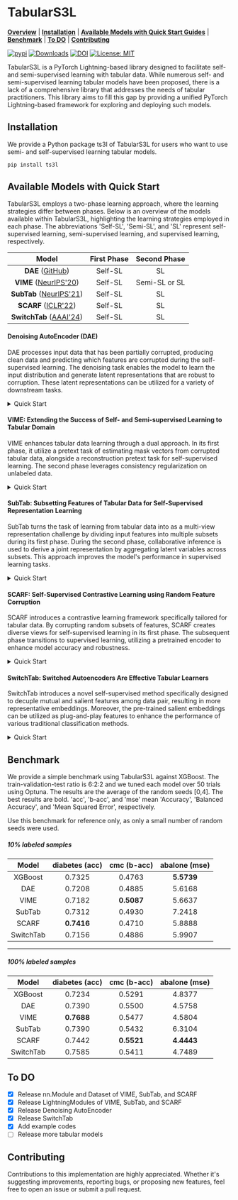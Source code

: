 # TabularS3L

[**Overview**](#tabulars3l)
| [**Installation**](#installation)
| [**Available Models with Quick Start Guides**](#available-models-with-quick-start)
| [**Benchmark**](#benchmark)
| [**To DO**](#to-do)
| [**Contributing**](#contributing)


[![pypi](https://img.shields.io/pypi/v/ts3l)](https://pypi.org/project/ts3l/0.20/)
[![Downloads](https://static.pepy.tech/badge/ts3l)](https://pepy.tech/project/ts3l)
[![DOI](https://zenodo.org/badge/756740921.svg)](https://zenodo.org/doi/10.5281/zenodo.10776537)
[![License: MIT](https://img.shields.io/badge/License-MIT-yellow.svg)](https://opensource.org/licenses/MIT)

TabularS3L is a PyTorch Lightning-based library designed to facilitate self- and semi-supervised learning with tabular data. While numerous self- and semi-supervised learning tabular models have been proposed, there is a lack of a comprehensive library that addresses the needs of tabular practitioners. This library aims to fill this gap by providing a unified PyTorch Lightning-based framework for exploring and deploying such models.

## Installation
We provide a Python package ts3l of TabularS3L for users who want to use semi- and self-supervised learning tabular models.

```sh
pip install ts3l
```

## Available Models with Quick Start

TabularS3L employs a two-phase learning approach, where the learning strategies differ between phases. Below is an overview of the models available within TabularS3L, highlighting the learning strategies employed in each phase. The abbreviations 'Self-SL', 'Semi-SL', and 'SL' represent self-supervised learning, semi-supervised learning, and supervised learning, respectively.

| Model | First Phase | Second Phase |
|:---:|:---:|:---:|
| **DAE** ([GitHub](https://github.com/ryancheunggit/tabular_dae))| Self-SL | SL |
| **VIME** ([NeurIPS'20](https://proceedings.neurips.cc/paper/2020/hash/7d97667a3e056acab9aaf653807b4a03-Abstract.html)) | Self-SL | Semi-SL or SL |
| **SubTab** ([NeurIPS'21](https://proceedings.neurips.cc/paper/2021/hash/9c8661befae6dbcd08304dbf4dcaf0db-Abstract.html)) | Self-SL | SL |
| **SCARF** ([ICLR'22](https://iclr.cc/virtual/2022/spotlight/6297))| Self-SL | SL |
| **SwitchTab** ([AAAI'24](https://ojs.aaai.org/index.php/AAAI/article/view/29523)) | Self-SL | SL |

#### Denoising AutoEncoder (DAE)
DAE processes input data that has been partially corrupted, producing clean data and predicting which features are corrupted during the self-supervised learning.
The denoising task enables the model to learn the input distribution and generate latent representations that are robust to corruption. 
These latent representations can be utilized for a variety of downstream tasks.

<details close>
  <summary>Quick Start</summary>
  
  ```python
  # Assume that we have X_train, X_valid, X_test, y_train, y_valid, y_test, categorical_cols, and continuous_cols

  # Prepare the DAELightning Module
  from ts3l.pl_modules import DAELightning
  from ts3l.utils.dae_utils import DAEDataset, DAECollateFN
  from ts3l.utils import TS3LDataModule
  from ts3l.utils.dae_utils import DAEConfig
  from pytorch_lightning import Trainer
  
  metric = "accuracy_score"
  input_dim = X_train.shape[1]
  hidden_dim = 1024
  output_dim = 2
  encoder_depth=4
  head_depth = 2
  noise_type = "Swap"
  noise_ratio = 0.3
  
  max_epochs = 20
  batch_size = 128
  
  X_train, X_unlabeled, y_train, _ = train_test_split(X_train, y_train, train_size = 0.1, random_state=0, stratify=y_train)
  
  config = DAEConfig( task="classification", loss_fn="CrossEntropyLoss", metric=metric, metric_hparams={},
  input_dim=input_dim, hidden_dim=hidden_dim,
  output_dim=output_dim, encoder_depth=encoder_depth,
  head_depth = head_depth,
  noise_type = noise_type,
  noise_ratio = noise_ratio,
  num_categoricals=len(category_cols), num_continuous=len(continuous_cols)
  )
  
  pl_dae = DAELightning(config)
  
  ### First Phase Learning
  train_ds = DAEDataset(X = X_train, unlabeled_data = X_unlabeled, continuous_cols = continuous_cols, category_cols = category_cols)
  valid_ds = DAEDataset(X = X_valid, continuous_cols = continuous_cols, category_cols = category_cols)
  
  datamodule = TS3LDataModule(train_ds, valid_ds, batch_size, train_sampler='random', train_collate_fn=DAECollateFN(config), valid_collate_fn=DAECollateFN(config))
  
  trainer = Trainer(
                      accelerator = 'cpu',
                      max_epochs = max_epochs,
                      num_sanity_val_steps = 2,
      )
  
  trainer.fit(pl_dae, datamodule)
  
  ### Second Phase Learning
  
  pl_dae.set_second_phase()
  
  train_ds = DAEDataset(X = X_train, Y = y_train.values, unlabeled_data=X_unlabeled, continuous_cols=continuous_cols, category_cols=category_cols)
  valid_ds = DAEDataset(X = X_valid, Y = y_valid.values, continuous_cols=continuous_cols, category_cols=category_cols)
          
  datamodule = TS3LDataModule(train_ds, valid_ds, batch_size = batch_size, train_sampler="weighted")
  
  trainer = Trainer(
                      accelerator = 'cpu',
                      max_epochs = max_epochs,
                      num_sanity_val_steps = 2,
      )
  
  trainer.fit(pl_dae, datamodule)
  
  # Evaluation
  from sklearn.metrics import accuracy_score
  import torch
  from torch.nn import functional as F
  from torch.utils.data import DataLoader, SequentialSampler
  
  test_ds = DAEDataset(X_test, category_cols=category_cols, continuous_cols=continuous_cols)
  test_dl = DataLoader(test_ds, batch_size, shuffle=False, sampler = SequentialSampler(test_ds))
  
  preds = trainer.predict(pl_dae, test_dl)
          
  preds = F.softmax(torch.concat([out.cpu() for out in preds]).squeeze(),dim=1)
  
  accuracy = accuracy_score(y_test, preds.argmax(1))
  
  print("Accuracy %.2f" % accuracy)
  ```

</details>

#### VIME: Extending the Success of Self- and Semi-supervised Learning to Tabular Domain
VIME enhances tabular data learning through a dual approach. In its first phase, it utilize a pretext task of estimating mask vectors from corrupted tabular data, alongside a reconstruction pretext task for self-supervised learning. The second phase leverages consistency regularization on unlabeled data.

<details close>
  <summary>Quick Start</summary>
  
  ```python
  # Assume that we have X_train, X_valid, X_test, y_train, y_valid, y_test, categorical_cols, and continuous_cols

  # Prepare the VIMELightning Module
  from ts3l.pl_modules import VIMELightning
  from ts3l.utils.vime_utils import VIMEDataset
  from ts3l.utils import TS3LDataModule
  from ts3l.utils.vime_utils import VIMEConfig
  from pytorch_lightning import Trainer

  metric = "accuracy_score"
  input_dim = X_train.shape[1]
  hidden_dim = 1024
  output_dim = 2
  alpha1 = 2.0
  alpha2 = 2.0
  beta = 1.0
  K = 3
  p_m = 0.2

  batch_size = 128

  X_train, X_unlabeled, y_train, _ = train_test_split(X_train, y_train, train_size = 0.1, random_state=0, stratify=y_train)

  config = VIMEConfig( task="classification", loss_fn="CrossEntropyLoss", metric=metric, metric_hparams={},
  input_dim=input_dim, hidden_dim=hidden_dim,
  output_dim=output_dim, alpha1=alpha1, alpha2=alpha2, 
  beta=beta, K=K, p_m = p_m,
  num_categoricals=len(category_cols), num_continuous=len(continuous_cols)
  )

  pl_vime = VIMELightning(config)

  ### First Phase Learning
  train_ds = VIMEDataset(X = X_train, unlabeled_data = X_unlabeled, config=config, continuous_cols = continuous_cols, category_cols = category_cols)
  valid_ds = VIMEDataset(X = X_valid, config=config, continuous_cols = continuous_cols, category_cols = category_cols)

  datamodule = TS3LDataModule(train_ds, valid_ds, batch_size, train_sampler='random')

  trainer = Trainer(
                      accelerator = 'cpu',
                      max_epochs = 20,
                      num_sanity_val_steps = 2,
      )

  trainer.fit(pl_vime, datamodule)

  ### Second Phase Learning
  from ts3l.utils.vime_utils import VIMESecondPhaseCollateFN

  pl_vime.set_second_phase()

  train_ds = VIMEDataset(X_train, y_train.values, config, unlabeled_data=X_unlabeled, continuous_cols=continuous_cols, category_cols=category_cols, is_second_phase=True)
  valid_ds = VIMEDataset(X_valid, y_valid.values, config, continuous_cols=continuous_cols, category_cols=category_cols, is_second_phase=True)
          
  datamodule = TS3LDataModule(train_ds, valid_ds, batch_size = batch_size, train_sampler="weighted", train_collate_fn=VIMESecondPhaseCollateFN())

  trainer.fit(pl_vime, datamodule)

  # Evaluation
  from sklearn.metrics import accuracy_score
  import torch
  from torch.nn import functional as F
  from torch.utils.data import DataLoader, SequentialSampler

  test_ds = VIMEDataset(X_test, category_cols=category_cols, continuous_cols=continuous_cols, is_second_phase=True)
  test_dl = DataLoader(test_ds, batch_size, shuffle=False, sampler = SequentialSampler(test_ds))

  preds = trainer.predict(pl_vime, test_dl)
          
  preds = F.softmax(torch.concat([out.cpu() for out in preds]).squeeze(),dim=1)

  accuracy = accuracy_score(y_test, preds.argmax(1))

  print("Accuracy %.2f" % accuracy)
  ```

</details>


#### SubTab: Subsetting Features of Tabular Data for Self-Supervised Representation Learning
SubTab turns the task of learning from tabular data into as a multi-view representation challenge by dividing input features into multiple subsets during its first phase. During the second phase, collaborative inference is used to derive a joint representation by aggregating latent variables across subsets. This approach improves the model's performance in supervised learning tasks.

<details close>
  <summary>Quick Start</summary>
  
  ```python
  # Assume that we have X_train, X_valid, X_test, y_train, y_valid, y_test, categorical_cols, and continuous_cols

  # Prepare the SubTabLightning Module
  from ts3l.pl_modules import SubTabLightning
  from ts3l.utils.subtab_utils import SubTabDataset, SubTabCollateFN
  from ts3l.utils import TS3LDataModule
  from ts3l.utils.subtab_utils import SubTabConfig
  from pytorch_lightning import Trainer

  metric = "accuracy_score"
  input_dim = X_train.shape[1]
  hidden_dim = 1024
  output_dim = 2
  tau = 1.0
  use_cosine_similarity = True
  use_contrastive = True
  use_distance = True
  n_subsets = 4
  overlap_ratio = 0.75

  mask_ratio = 0.1
  noise_type = "Swap"
  noise_level = 0.1

  batch_size = 128
  max_epochs = 3

  X_train, X_unlabeled, y_train, _ = train_test_split(X_train, y_train, train_size = 0.1, random_state=0, stratify=y_train)

  config = SubTabConfig( task="classification", loss_fn="CrossEntropyLoss", metric=metric, metric_hparams={},
  input_dim=input_dim, hidden_dim=hidden_dim,
  output_dim=output_dim, tau=tau, use_cosine_similarity= use_cosine_similarity, use_contrastive=use_contrastive, use_distance=use_distance, 
  n_subsets=n_subsets, overlap_ratio=overlap_ratio, mask_ratio=mask_ratio, noise_type=noise_type, noise_level=noise_level
  )

  pl_subtab = SubTabLightning(config)

  ### First Phase Learning
  train_ds = SubTabDataset(X_train, unlabeled_data=X_unlabeled)
  valid_ds = SubTabDataset(X_valid)

  datamodule = TS3LDataModule(train_ds, valid_ds, batch_size, train_sampler='random', train_collate_fn=SubTabCollateFN(config), valid_collate_fn=SubTabCollateFN(config), n_jobs = 4)

  trainer = Trainer(
                      accelerator = 'cpu',
                      max_epochs = max_epochs,
                      num_sanity_val_steps = 2,
      )

  trainer.fit(pl_subtab, datamodule)

  ### Second Phase Learning

  pl_subtab.set_second_phase()

  train_ds = SubTabDataset(X_train, y_train.values)
  valid_ds = SubTabDataset(X_valid, y_valid.values)

  datamodule = TS3LDataModule(train_ds, valid_ds, batch_size = batch_size, train_sampler="weighted", train_collate_fn=SubTabCollateFN(config), valid_collate_fn=SubTabCollateFN(config))

  trainer.fit(pl_subtab, datamodule)

  # Evaluation
  from sklearn.metrics import accuracy_score
  import torch
  from torch.nn import functional as F
  from torch.utils.data import DataLoader, SequentialSampler

  test_ds = SubTabDataset(X_test)
  test_dl = DataLoader(test_ds, batch_size, shuffle=False, sampler = SequentialSampler(test_ds), num_workers=4, collate_fn=SubTabCollateFN(config))

  preds = trainer.predict(pl_subtab, test_dl)
          
  preds = F.softmax(torch.concat([out.cpu() for out in preds]).squeeze(),dim=1)

  accuracy = accuracy_score(y_test, preds.argmax(1))

  print("Accuracy %.2f" % accuracy)
  ```

</details>

#### SCARF: Self-Supervised Contrastive Learning using Random Feature Corruption
SCARF introduces a contrastive learning framework specifically tailored for tabular data. By corrupting random subsets of features, SCARF creates diverse views for self-supervised learning in its first phase. The subsequent phase transitions to supervised learning, utilizing a pretrained encoder to enhance model accuracy and robustness.

<details close>
  <summary>Quick Start</summary>
  
  ```python
  # Assume that we have X_train, X_valid, X_test, y_train, y_valid, y_test, categorical_cols, and continuous_cols

  # Prepare the SCARFLightning Module
  from ts3l.pl_modules import SCARFLightning
  from ts3l.utils.scarf_utils import SCARFDataset
  from ts3l.utils import TS3LDataModule
  from ts3l.utils.scarf_utils import SCARFConfig
  from pytorch_lightning import Trainer

  metric = "accuracy_score"
  input_dim = X_train.shape[1]
  hidden_dim = 1024
  output_dim = 2
  encoder_depth = 3
  head_depth = 1
  dropout_rate = 0.04

  corruption_rate = 0.6

  batch_size = 128
  max_epochs = 10

  X_train, X_unlabeled, y_train, _ = train_test_split(X_train, y_train, train_size = 0.1, random_state=0, stratify=y_train)

  config = SCARFConfig( task="classification", loss_fn="CrossEntropyLoss", metric=metric, metric_hparams={},
  input_dim=input_dim, hidden_dim=hidden_dim,
  output_dim=output_dim, encoder_depth=encoder_depth, head_depth=head_depth,
  dropout_rate=dropout_rate, corruption_rate = corruption_rate
  )

  pl_scarf = SCARFLightning(config)

  ### First Phase Learning
  train_ds = SCARFDataset(X_train, unlabeled_data=X_unlabeled, config = config)
  valid_ds = SCARFDataset(X_valid, config=config)

  datamodule = TS3LDataModule(train_ds, valid_ds, batch_size=batch_size, train_sampler="random")

  trainer = Trainer(
                      accelerator = 'cpu',
                      max_epochs = max_epochs,
                      num_sanity_val_steps = 2,
      )

  trainer.fit(pl_scarf, datamodule)

  ### Second Phase Learning

  pl_scarf.set_second_phase()

  train_ds = SCARFDataset(X_train, y_train.values, is_second_phase=True)
  valid_ds = SCARFDataset(X_valid, y_valid.values, is_second_phase=True)

  datamodule = TS3LDataModule(train_ds, valid_ds, batch_size = batch_size, train_sampler="weighted")

  trainer.fit(pl_scarf, datamodule)

  # Evaluation
  from sklearn.metrics import accuracy_score
  import torch
  from torch.nn import functional as F
  from torch.utils.data import DataLoader, SequentialSampler

  test_ds = SCARFDataset(X_test, is_second_phase=True)
  test_dl = DataLoader(test_ds, batch_size, shuffle=False, sampler = SequentialSampler(test_ds), num_workers=4)

  preds = trainer.predict(pl_scarf, test_dl)
          
  preds = F.softmax(torch.concat([out.cpu() for out in preds]).squeeze(),dim=1)

  accuracy = accuracy_score(y_test, preds.argmax(1))

  print("Accuracy %.2f" % accuracy)
  ```

</details>

#### SwitchTab: Switched Autoencoders Are Effective Tabular Learners
SwitchTab introduces a novel self-supervised method specifically designed to decuple mutual and salient features among data pair, resulting in more representative embeddings.
Moreover, the pre-trained salient embeddings can be utilized as plug-and-play features to enhance the performance of various traditional classification methods.

<details close>
  <summary>Quick Start</summary>
  
  ```python
  # Assume that we have X_train, X_valid, X_test, y_train, y_valid, y_test, categorical_cols, and continuous_cols

  # Prepare the SwitchTabLightning Module
  from ts3l.pl_modules import SwitchTabLightning
  from ts3l.utils.switchtab_utils import SwitchTabDataset, SwitchTabFirstPhaseCollateFN
  from ts3l.utils import TS3LDataModule
  from ts3l.utils.switchtab_utils import SwitchTabConfig
  from pytorch_lightning import Trainer

  metric = "accuracy_score"
  input_dim = X_train.shape[1]
  hidden_dim = 1024
  output_dim = 2

  encoder_depth = 3
  n_head = 2
  u_label = -1

  batch_size = 128

  X_train, X_unlabeled, y_train, _ = train_test_split(X_train, y_train, train_size = 0.1, random_state=0, stratify=y_train)

  config = SwitchTabConfig( task="classification", loss_fn="CrossEntropyLoss", metric=metric, metric_hparams={},
  input_dim=input_dim, hidden_dim=hidden_dim,
  output_dim=output_dim, encoder_depth=encoder_depth,
  n_head = n_head,
  u_label = u_label
  )

  pl_switchtab = SwitchTabLightning(config)

  ### First Phase Learning
  train_ds = SwitchTabDataset(X = X_train, unlabeled_data = X_unlabeled, Y = y_train.values, config=config, continuous_cols=continuous_cols, category_cols=category_cols)
  valid_ds = SwitchTabDataset(X = X_valid, config=config, Y = y_valid.values, continuous_cols=continuous_cols, category_cols=category_cols)

  datamodule = TS3LDataModule(train_ds, valid_ds, batch_size, train_sampler='weighted', train_collate_fn=SwitchTabFirstPhaseCollateFN(), valid_collate_fn=SwitchTabFirstPhaseCollateFN())

  trainer = Trainer(
                  accelerator = 'cpu',
                  max_epochs = 20,
                  num_sanity_val_steps = 2,
  )

  trainer.fit(pl_switchtab, datamodule)

  ### Second Phase Learning

  pl_switchtab.set_second_phase()

  train_ds = SwitchTabDataset(X = X_train, Y = y_train.values, continuous_cols=continuous_cols, category_cols=category_cols, is_second_phase=True)
  valid_ds = SwitchTabDataset(X = X_valid, Y = y_valid.values, continuous_cols=continuous_cols, category_cols=category_cols, is_second_phase=True)
      
  datamodule = TS3LDataModule(train_ds, valid_ds, batch_size = batch_size, train_sampler="weighted")

  trainer = Trainer(
                  accelerator = 'cpu',
                  max_epochs = 20,
                  num_sanity_val_steps = 2,
  )

  trainer.fit(pl_switchtab, datamodule)

  # Evaluation
  from sklearn.metrics import accuracy_score
  import torch
  from torch.nn import functional as F
  from torch.utils.data import DataLoader, SequentialSampler

  test_ds = SwitchTabDataset(X_test, continuous_cols=continuous_cols, category_cols=category_cols, is_second_phase=True)
  test_dl = DataLoader(test_ds, batch_size, shuffle=False, sampler = SequentialSampler(test_ds))

  preds = trainer.predict(pl_switchtab, test_dl)
      
  preds = F.softmax(torch.concat([out.cpu() for out in preds]).squeeze(),dim=1)

  accuracy = accuracy_score(y_test, preds.argmax(1))

  print("Accuracy %.2f" % accuracy)
  ```

</details>

## Benchmark

We provide a simple benchmark using TabularS3L against XGBoost. The train-validation-test ratio is 6:2:2 and we tuned each model over 50 trials using Optuna. The results are the average of the random seeds [0,4]. The best results are bold. 'acc', 'b-acc', and 'mse' mean 'Accuracy', 'Balanced Accuracy', and 'Mean Squared Error', respectively.

Use this benchmark for reference only, as only a small number of random seeds were used.

##### 10% labeled samples 

| Model | diabetes (acc) | cmc (b-acc) | abalone (mse) |
|:---:|:---:|:---:|:---:|
| XGBoost | 0.7325 | 0.4763 | **5.5739** |
| DAE | 0.7208 | 0.4885 | 5.6168 | 
| VIME | 0.7182 | **0.5087** | 5.6637 |
| SubTab | 0.7312 | 0.4930 | 7.2418 |
| SCARF | **0.7416** | 0.4710 | 5.8888 |
| SwitchTab |  0.7156 | 0.4886 | 5.9907 |

--------

##### 100% labeled samples

| Model | diabetes (acc) | cmc (b-acc) | abalone (mse) |
|:---:|:---:|:---:|:---:|
| XGBoost | 0.7234 | 0.5291 | 4.8377 |
| DAE | 0.7390 | 0.5500 | 4.5758 |
| VIME | **0.7688** | 0.5477 | 4.5804 |
| SubTab | 0.7390 | 0.5432 | 6.3104 |
| SCARF | 0.7442 | **0.5521** | **4.4443** |
| SwitchTab | 0.7585 | 0.5411 | 4.7489 |

## To DO

- [x] Release nn.Module and Dataset of VIME, SubTab, and SCARF
- [x] Release LightningModules of VIME, SubTab, and SCARF
- [x] Release Denoising AutoEncoder
- [x] Release SwitchTab
- [x] Add example codes
- [ ] Release more tabular models

## Contributing

Contributions to this implementation are highly appreciated. Whether it's suggesting improvements, reporting bugs, or proposing new features, feel free to open an issue or submit a pull request.

